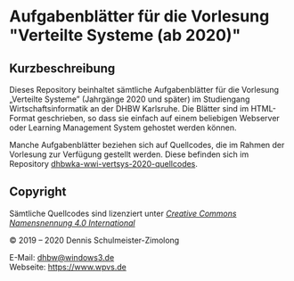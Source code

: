 Aufgabenblätter für die Vorlesung "Verteilte Systeme (ab 2020)"
===============================================================

Kurzbeschreibung
----------------

Dieses Repository beinhaltet sämtliche Aufgabenblätter für die Vorlesung
„Verteilte Systeme” (Jahrgänge 2020 und später) im Studiengang Wirtschaftsinformatik
an der DHBW Karlsruhe. Die Blätter sind im HTML-Format geschrieben, so dass sie
einfach auf einem beliebigen Webserver oder Learning Management System gehostet
werden können.

Manche Aufgabenblätter beziehen sich auf Quellcodes, die im Rahmen der Vorlesung
zur Verfügung gestellt werden. Diese befinden sich im Repository
[dhbwka-wwi-vertsys-2020-quellcodes](https://github.com/DennisSchulmeister/dhbwka-wwi-vertsys-2020-quellcodes).

Copyright
---------

Sämtliche Quellcodes sind lizenziert unter
[_Creative Commons Namensnennung 4.0 International_](http://creativecommons.org/licenses/by/4.0/)

© 2019 – 2020 Dennis Schulmeister-Zimolong <br/>

E-Mail: [dhbw@windows3.de](mailto:dhbw@windows3.de) <br/>
Webseite: https://www.wpvs.de
